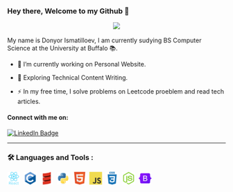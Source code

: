 <h3>Hey there, Welcome to my Github 👋 </h3>

<div id="header" align="center">
  <img src="https://media.giphy.com/media/jdPMeyv9rn0hZHh8n9/giphy.gif" width="150"/>
</div>

My name is Donyor Ismatilloev, I am currently sudying BS Computer Science at the University at Buffalo 📚.

- :telescope: I’m currently working on Personal Website.

- :seedling: Exploring Technical Content Writing.

- :zap: In my free time, I solve problems on Leetcode proeblem and read tech articles.

 

<h4>Connect with me on: </h4>
<div id="badges">
  <a href="https://www.linkedin.com/in/doniyor2024/">
    <img src="https://img.shields.io/badge/LinkedIn-blue?style=for-the-badge&logo=linkedin&logoColor=white" alt="LinkedIn Badge"/>
  </a>
</div>

___

### :hammer_and_wrench: Languages and Tools :

<div>
  <img src="https://github.com/devicons/devicon/blob/master/icons/react/react-original-wordmark.svg" title="React" alt="React" width="30" height="30"/>&nbsp;
  <img src="https://github.com/devicons/devicon/blob/master/icons/c/c-original.svg" title="C" alt="C" width="30" height="30"/>&nbsp;
  <img src="https://github.com/devicons/devicon/blob/master/icons/scala/scala-original.svg" title="Scala" alt="Scala" width="30" height="30"/>&nbsp;
  <img src="https://github.com/devicons/devicon/blob/master/icons/python/python-original.svg" title="Python" alt="Python" width="30" height="30"/>&nbsp;
  <img src="https://github.com/devicons/devicon/blob/master/icons/html5/html5-original.svg" title="HTML5" alt="HTML" width="30" height="30"/>&nbsp;
  <img src="https://github.com/devicons/devicon/blob/master/icons/javascript/javascript-original.svg" title="JavaScript" alt="JavaScript" width="30" height="30"/>&nbsp;
  <img src="https://github.com/devicons/devicon/blob/master/icons/css3/css3-plain-wordmark.svg"  title="CSS3" alt="CSS" width="30" height="30"/>&nbsp;
  <img src="https://github.com/devicons/devicon/blob/master/icons/nodejs/nodejs-original.svg" title="NodeJS" alt="NodeJS" width="30" height="30"/>&nbsp;
  <img src="https://github.com/devicons/devicon/blob/master/icons/bootstrap/bootstrap-original.svg" title="Bootstrap" alt="Bootstrap" width="30" height="30"/>&nbsp;
</div>
<!--
**DoniyorI/DoniyorI** is a ✨ _special_ ✨ repository because its `README.md` (this file) appears on your GitHub profile.

Here are some ideas to get you started:

- 🔭 I’m currently working on ...
- 🌱 I’m currently learning ...
- 👯 I’m looking to collaborate on ...
- 🤔 I’m looking for help with ...
- 💬 Ask me about ...
- 📫 How to reach me: ...
- 😄 Pronouns: ...
- ⚡ Fun fact: ...

<h3>Connect with me on</h3> 
<div id="badges">
  <a href="https://www.linkedin.com/in/doniyor2024/">
    <img src="https://img.shields.io/badge/LinkedIn-blue?style=for-the-badge&logo=linkedin&logoColor=white" alt="LinkedIn Badge"/>
  </a>
  <a href="Doniyori@buffalo.edu">
    <img src="https://img.shields.io/badge/Email-Doniyori%40buffalo.edu-blue" alt="Email Badge"/>
  </a>
</div>
<img src="https://komarev.com/ghpvc/?username=your-github-username&style=flat-square&color=blue" alt=""/>



<a href="your-youtube-URL">
    <img src="https://img.shields.io/badge/YouTube-red?style=for-the-badge&logo=youtube&logoColor=white" alt="Youtube Badge"/>
  </a>
  <a href="your-twitter-URL">
    <img src="https://img.shields.io/badge/Twitter-blue?style=for-the-badge&logo=twitter&logoColor=white" alt="Twitter Badge"/>
 </a>

https://media.giphy.com/media/hqU2KkjW5bE2v2Z7Q2/giphy.gif
-->
